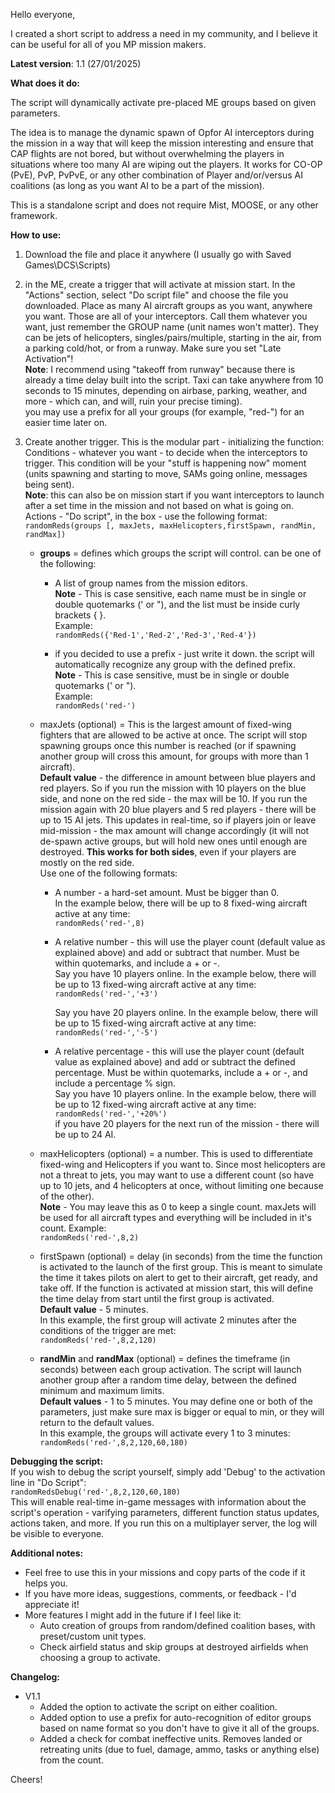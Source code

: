  Hello everyone,

I created a short script to address a need in my community, and I believe it can be useful for all of you MP mission makers.

**Latest version**: 1.1 (27/01/2025)

**What does it do:**

The script will dynamically activate pre-placed ME groups based on given parameters.

The idea is to manage the dynamic spawn of Opfor AI interceptors during the mission in a way that will keep the mission interesting and ensure that CAP flights are not bored, but without overwhelming the players in situations where too many AI are wiping out the players. It works for CO-OP (PvE), PvP, PvPvE, or any other combination of Player and/or/versus AI coalitions (as long as you want AI to be a part of the mission).

This is a standalone script and does not require Mist, MOOSE, or any other framework.

**How to use:**
1. Download the file and place it anywhere (I usually go with Saved Games\DCS\Scripts)
2. in the ME, create a trigger that will activate at mission start. In the "Actions" section, select "Do script file" and choose the file you downloaded.
   Place as many AI aircraft groups as you want, anywhere you want. Those are all of your interceptors. Call them whatever you want, just remember the GROUP name (unit names won't matter). They can be jets of helicopters, singles/pairs/multiple, starting in the air, from a parking cold/hot, or from a runway. Make sure you set "Late Activation"!  
   **Note**: I recommend using "takeoff from runway" because there is already a time delay built into the script. Taxi can take anywhere from 10 seconds to 15 minutes, depending on airbase, parking, weather, and more - which can, and will, ruin your precise timing).  
   you may use a prefix for all your groups (for example, "red-") for an easier time later on.  

3. Create another trigger. This is the modular part - initializing the function:
   Conditions - whatever you want - to decide when the interceptors to trigger. This condition will be your "stuff is happening now" moment (units spawning and starting to move, SAMs going online, messages being sent).  
   **Note**: this can also be on mission start if you want interceptors to launch after a set time in the mission and not based on what is going on.  
   Actions - "Do script", in the box - use the following format:  
   `randomReds(groups [, maxJets, maxHelicopters,firstSpawn, randMin, randMax])`  
     * **groups** = defines which groups the script will control. can be one of the following:
       * A list of group names from the mission editors.  
             **Note** - This is case sensitive, each name must be in single or double quotemarks (' or "), and the list must be inside curly brackets { }.  
             Example:  
             `randomReds({'Red-1','Red-2','Red-3','Red-4'})`
         
       * if you decided to use a prefix - just write it down. the script will automatically recognize any group with the defined prefix.  
             **Note** - This is case sensitive, must be in single or double quotemarks (' or ").  
              Example:  
             `randomReds('red-')`  

    * maxJets (optional) = This is the largest amount of fixed-wing fighters that are allowed to be active at once. The script will stop spawning groups once this number is reached (or if spawning another group will cross this amount, for groups with more than 1 aircraft).  
        **Default value** - the difference in amount between blue players and red players. So if you run the mission with 10 players on the blue side, and none on the red side - the max will be 10. If you run the mission again with 20 blue players and 5 red players - there will be up to 15 AI jets. This updates in real-time, so if players join or leave mid-mission - the max amount will change accordingly (it will not de-spawn active groups, but will hold new ones until enough are destroyed.
        **This works for both sides**, even if your players are mostly on the red side.  
        Use one of the following formats:  
      * A number - a hard-set amount. Must be bigger than 0.  
        In the example below, there will be up to 8 fixed-wing aircraft active at any time:  
        `randomReds('red-',8)`  
        
      * A relative number - this will use the player count (default value as explained above) and add or subtract that number. Must be within quotemarks, and include a + or -.  
          Say you have 10 players online. In the example below, there will be up to 13 fixed-wing aircraft active at any time:  
        `randomReds('red-','+3')`  
              
          Say you have 20 players online. In the example below, there will be up to 15 fixed-wing aircraft active at any time:  
        `randomReds('red-','-5')`  
  
      * A relative percentage - this will use the player count (default value as explained above) and add or subtract the defined percentage. Must be within quotemarks, include a + or -, and include a percentage % sign.  
        Say you have 10 players online. In the example below, there will be up to 12 fixed-wing aircraft active at any time:  
        `randomReds('red-','+20%')`  
        if you have 20 players for the next run of the mission - there will be up to 24 AI.  

    * maxHelicopters (optional) = a number. This is used to differentiate fixed-wing and Helicopters if you want to. Since most helicopters are not a threat to jets, you may want to use a different count (so have up to 10 jets, and 4 helicopters at once, without limiting one because of the other).  
        **Note** - You may leave this as 0 to keep a single count. maxJets will be used for all aircraft types and everything will be included in it's count. Example:  
        `randomReds('red-',8,2)`
              
    * firstSpawn (optional) = delay (in seconds) from the time the function is activated to the launch of the first group. This is meant to simulate the time it takes pilots on alert to get to their aircraft, get ready, and take off. If the function is activated at mission start, this will define the time delay from start until the first group is activated.  
        **Default value** - 5 minutes.  
        In this example, the first group will activate 2 minutes after the conditions of the trigger are met:  
        `randomReds('red-',8,2,120)`
              
    * **randMin** and **randMax** (optional) = defines the timeframe (in seconds) between each group activation. The script will launch another group after a random time delay, between the defined minimum and maximum limits.  
        **Default values** - 1 to 5 minutes. You may define one or both of the parameters, just make sure max is bigger or equal to min, or they will return to the default values.  
        In this example, the groups will activate every 1 to 3 minutes:  
        `randomReds('red-',8,2,120,60,180)`

**Debugging the script:**  
If you wish to debug the script yourself, simply add 'Debug' to the activation line in "Do Script":  
`randomRedsDebug('red-',8,2,120,60,180)`  
This will enable real-time in-game messages with information about the script's operation - varifying parameters, different function status updates, actions taken, and more. If you run this on a multiplayer server, the log will be visible to everyone.  
  
**Additional notes:**
* Feel free to use this in your missions and copy parts of the code if it helps you.
* If you have more ideas, suggestions, comments, or feedback - I'd appreciate it!
* More features I might add in the future if I feel like it:
  * Auto creation of groups from random/defined coalition bases, with preset/custom unit types.
  * Check airfield status and skip groups at destroyed airfields when choosing a group to activate.

**Changelog:**
* V1.1
  * Added the option to activate the script on either coalition.
  * Added option to use a prefix for auto-recognition of editor groups based on name format so you don't have to give it all of the groups.
  * Added a check for combat ineffective units. Removes landed or retreating units (due to fuel, damage, ammo, tasks or anything else) from the count.

Cheers! 
